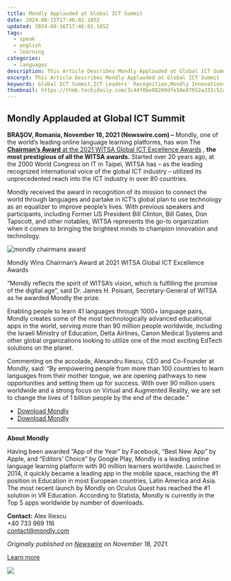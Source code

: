 ```yaml
---
title: Mondly Applauded at Global ICT Summit
date: 2024-08-15T17:46:02.185Z
updated: 2024-08-16T17:46:02.185Z
tags:
  - speak
  - english
  - learning
categories:
  - languages
description: This Article Describes Mondly Applauded at Global ICT Summit
excerpt: This Article Describes Mondly Applauded at Global ICT Summit
keywords: Global ICT Summit,ICT Leaders' Recognition,Mondly Innovations Award,Cutting-Edge Communication Technology,Tech Awards 2023 Winners,International Technology Conference Highlights,Innovative Language Platforms
thumbnail: https://thmb.techidaily.com/3c44f0be88269dfe58e87652a332c52a578262780df7f0b33d89646c55a92321.jpg
---
```


## Mondly Applauded at Global ICT Summit

 **BRAŞOV, Romania, November 18, 2021 (Newswire.com) –**  Mondly, one of the world’s leading online language learning platforms, has won The [**Chairman’s Award** at the 2021 WITSA Global ICT Excellence Awards](https://www.wcit2021.org.bd/awards) , **the most prestigious of all the WITSA awards.**  Started over 20 years ago, at the 2000 World Congress on IT in Taipei, WITSA has – as the leading recognized international voice of the global ICT industry – utilized its unprecedented reach into the ICT industry in over 80 countries.

 Mondly received the award in recognition of its mission to connect the world through languages and partake in ICT’s global plan to use technology as an equalizer to improve people’s lives. With previous speakers and participants, including Former US President Bill Clinton, Bill Gates, Don Tapscott, and other notables, WITSA represents the go-to organization when it comes to bringing the brightest minds to champion innovation and technology.

![mondly chairmans award](https://edge.mondly.com/blog/wp-content/uploads/2021/11/mondly-chairmans-award-730x960.png "Mondly Wins Chairman'S Award At 2021 Witsa Global Ict Excellence Awards 2")

 Mondly Wins Chairman’s Award at 2021 WITSA Global ICT Excellence Awards

 “Mondly reflects the spirit of WITSA’s vision, which is fulfilling the promise of the digital age”, said Dr. James H. Poisant, Secretary-General of WITSA as he awarded Mondly the prize.

 Enabling people to learn 41 languages through 1000+ language pairs, Mondly creates some of the most technologically advanced educational apps in the world, serving more than 90 million people worldwide, including the Israeli Ministry of Education, Delta Airlines, Canon Medical Systems and other global organizations looking to utilize one of the most exciting EdTech solutions on the planet.

 Commenting on the accolade, Alexandru Iliescu, CEO and Co-Founder at Mondly, said: “By empowering people from more than 100 countries to learn languages from their mother tongue, we are opening pathways to new opportunities and setting them up for success. With over 90 million users worldwide and a strong focus on Virtual and Augmented Reality, we are set to change the lives of 1 billion people by the end of the decade.”

* [Download Mondly](https://www.facebook.com/sharer/sharer.php?u=https%3A%2F%2Fwww.mondly.com%2Fblog%2Fmondly-chairmans-award-witsa%2F&t=Mondly+Wins+Chairman%5C%26%23039%3Bs+Award+at+2021+WITSA+Global+ICT+Excellence+Awards "Share on Facebook")
* [Download Mondly](https://shop.mondly.com/affiliate.php?ACCOUNT=ATISTUDI&AFFILIATE=108875&PATH=https://www.mondly.com?AFFILIATE=108875)

---

**About Mondly**

 Having been awarded “App of the Year” by Facebook, “Best New App” by Apple, and “Editors’ Choice” by Google Play, Mondly is a leading online language learning platform with 90 million learners worldwide. Launched in 2014, it quickly became a leading app in the mobile space, reaching the #1 position in Education in most European countries, Latin America and Asia. The most recent launch by Mondly on Oculus Quest has reached the #1 solution in VR Education. According to Statista, Mondly is currently in the Top 5 apps worldwide by number of downloads.

**Contact:**
 Alex Iliescu  
 +40 733 969 116  
[contact@mondly.com](https://stats.newswire.com/x/html?final=bWFpbHRvOmNvbnRhY3RAbW9uZGx5LmNvbQ&hit%2Csum=WyIzYjlnZGQiLCIzYjlnZGUiLCIzYjlnZGMiXQ)

 _Originally published on [Newswire](https://www.newswire.com/news/mondly-wins-chairmans-award-at-2021-witsa-global-ict-excellence-awards-21556729) on November 18, 2021._

[Learn more](https://www.wcit2021.org.bd/awards "Learn more")

<ins class="adsbygoogle"
     style="display:block"
     data-ad-format="autorelaxed"
     data-ad-client="ca-pub-7571918770474297"
     data-ad-slot="1223367746"></ins>



<ins class="adsbygoogle"
     style="display:block"
     data-ad-client="ca-pub-7571918770474297"
     data-ad-slot="8358498916"
     data-ad-format="auto"
     data-full-width-responsive="true"></ins>



<!-- affiliate ads begin -->
<a href="https://shop.mondly.com/affiliate.php?ACCOUNT=ATISTUDI&AFFILIATE=108875&PATH=https%3A%2F%2Fwww.mondly.com%3FAFFILIATE%3D108875%26RESOURCE%3D%2BEducational%2B970x90%2B"><img src="https://secure.avangate.com/images/merchant/69c418c33ec2e1a4267fa9bb77fa1428/educational-970x90.gif" border="0"></a>
<!-- affiliate ads end -->